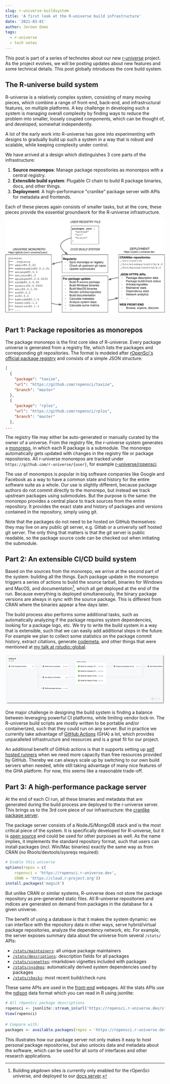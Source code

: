 ```yaml
---
slug: r-universe-buildsystem
title: 'A first look at the R-universe build infrastructure'
date: '2021-03-01'
author: Jeroen Ooms
tags:
  - r-universe
  - tech notes
---
```


This post is part of a series of technotes about our new [r-universe](https://r-universe.dev) project. As the project evolves, we will be posting updates about new features and some technical details. This post globally introduces the core build system.

## The R-universe build system

R-universe is a relatively complex system, consisting of many moving pieces, which combine a range of front-end, back-end, and infrastructural features, on multiple platforms. A key challenge in developing such a system is managing overall complexity by finding ways to reduce the problem into smaller, loosely coupled components, which can be thought of, and developed, somewhat independently.

A lot of the early work into R-universe has gone into experimenting with designs to gradually build up such a system in a way that is robust and scalable, while keeping complexity under control. 

We have arrived at a design which distinguishes 3 core parts of the infrastructure:
 
 1. __Source monorepos__: Manage package repositories as monorepos with a central registry.
 2. __Extensible build system__: Plugable CI chain to build R package binaries, docs, and other things.
 3. __Deployment__: A high-performance "cranlike" package server with APIs for metadata and frontends.

Each of these pieces again consists of smaller tasks, but at the core, these pieces provide the essential groundwork for the R-universe infrastructure.

![a diagram of r-universe](r-universe-diagram.svg)

## Part 1: Package repositories as monorepos

The package monorepo is the first core idea of R-universe. Every package universe is generated from a registry file, which lists the packages and corresponding git repositories. The format is modeled after [rOpenSci's official package registry](http://ropensci.github.io/roregistry/packages.json) and consists of a simple JSON structure:

```json
[
  {
    "package": "taxize",
    "url": "https://github.com/ropensci/taxize",
    "branch": "master"
  },
  {
    "package": "rplos",
    "url": "https://github.com/ropensci/rplos",
    "branch": "master"
  },
...
```

The registry file may either be auto-generated or manually curated by the owner of a universe. From the registry file, the r-universe system generates a [monorepo](https://en.wikipedia.org/wiki/Monorepo), in which each R package is a submodule. The monorepo automatically gets updated with changes in the registry file or package repositories. All r-universe monorepos are tracked under `https://github.com/r-universe/{user}`, for example [r-universe/ropensci](https://github.com/r-universe/ropensci). 

The use of monorepos is popular in big software companies like Google and Facebook as a way to have a common state and history for the entire software suite as a whole. Our use is slightly different, because package authors do not commit directly to the monorepo, but instead we track upstream packages using submodules. But the purpose is the same: the monorepo provides a central place to track sources from the entire repository. It provides the exact state and history of packages and versions contained in the repository, simply using git.

Note that the packages do not need to be hosted on GitHub themselves: they may live on any public git server, e.g. Gitlab or a university self hosted git server. The only thing that matters is that the git server is public readable, so the package source code can be checked out when initiating the submodule.

## Part 2: An extensible CI/CD build system

Based on the sources from the monorepo, we arrive at the second part of the system: building all the things. Each package update in the monorepo triggers a series of actions to build the source tarball, binaries for Windows and MacOS, and documentation[^1], which all get deployed at the end of the run. Because everything is deployed simultaneously, the binary package versions are always in sync with the source package. This is different from CRAN where the binaries  appear a few days later.

The build process also performs some additional tasks, such as automatically analyzing if the package requires system dependencies, looking for a package logo, etc. We try to write the build system in a way that is extensible, such that we can easily add additional steps in the future. For example we plan to collect some statistics on the package commit history, extract citations, generate [codemeta](https://cran.r-project.org/web/packages/codemetar/vignettes/codemetar.html), and other things that were mentioned at [my talk at rstudio::global](https://rstudio.com/resources/rstudioglobal-2021/monitoring-health-and-impact-of-open-source-projects/).


[![action-graph](graph-shadowed.png)](https://github.com/r-universe/ropensci/actions/runs/608656990)

One major challenge in designing the build system is finding a balance between leveraging powerful CI platforms, while limiting vendor lock-in. The R-universe build scripts are mostly written to be portable and/or containerized, such that they could run on any server. But in practice we currently take advantage of [GitHub Actions](https://github.com/features/actions) (GHA) a lot, which provides unparalleled infrastructure and resources and is a great fit for our project.

An additional benefit of GitHub actions is that it supports setting up [self hosted runners](https://docs.github.com/en/actions/hosting-your-own-runners/about-self-hosted-runners) when we need more capacity than free resources provided by GitHub. Thereby we can always scale up by switching to our own build servers when needed, while still taking advantage of many nice features of the GHA platform. For now, this seems like a reasonable trade-off.

## Part 3: A high-performance package server

At the end of each CI run, all these binaries and metadata that are generated during the build process are deployed to the r-universe server. This brings us to the 3rd core piece of our infrastructure: the [cranlike package server](https://www.npmjs.com/package/cranlike). 

The package server consists of a NodeJS/MongoDB stack and is the most critical piece of the system. It is specifically developed for R-universe, but it is [open source](https://github.com/r-universe-org/cranlike-server) and could be used for other purposes as well. As the name implies, it implements the standard repository format, such that users can install packages (incl. Win/Mac binaries) exactly the same way as from CRAN (no Rtools/devtools/sysreqs required):

```r
# Enable this universe
options(repos = c(
    ropensci = 'https://ropensci.r-universe.dev',
    CRAN = 'https://cloud.r-project.org'))
install.packages('magick')
```

But unlike CRAN or similar systems, R-universe does not store the package repository as pre-generated static files. All R-universe repositories and indices are generated on demand from packages in the database for a given universe. 

The benefit of using a database is that it makes the system dynamic: we can interface with the repository data in other ways, serve hybrid/virtual package repositories, analyze the dependency network, etc. 
For example, the server exposes summary data about the universe from several `/stats/` APIs:

  - [`/stats/maintainers`](https://ropensci.r-universe.dev/stats/maintainers): all unique package maintainers
  - [`/stats/descriptions`](https://ropensci.r-universe.dev/stats/descriptions): description fields for all packages
  - [`/stats/vignettes`](https://ropensci.r-universe.dev/stats/vignettes): rmarkdown vignettes included with packages
  - [`/stats/sysdeps`](https://ropensci.r-universe.dev/stats/sysdeps): automatically derived system dependencies used by packages
  - [`/stats/checks`](https://ropensci.r-universe.dev/stats/checks?limit=10): most recent build/check runs

These same APIs are used in the [front-end](https://ropensci.r-universe.dev) webpages. All the stats APIs use the [ndjson](http://ndjson.org/) data format which you can read in R using jsonlite:

```r
# All rOpenSci package descriptions
ropensci <- jsonlite::stream_in(url('https://ropensci.r-universe.dev/stats/descriptions'))
View(ropensci)

# Compare with:
packages <- available.packages(repos = 'https://ropensci.r-universe.dev')
```

This illustrates how our package server not only makes it easy to host personal package repositories, but also unlocks data and metadata about the software, which can be used for all sorts of interfaces and other research applications.  



[^1]: Building pkgdown sites is currently only enabled for the rOpenSci universe, and deployed to our [docs server](https://docs.ropensci.org).
